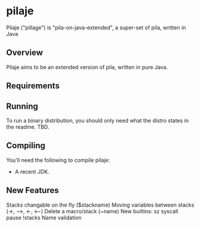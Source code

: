 pilaje
======

Pilaje ("pillage") is "pila-on-java-extended", a super-set of pila, written in Java

Overview
--------
Pilaje aims to be an extended version of pila, written in pure Java.

Requirements
------------

Running
-------
To run a binary distribution, you should only need what the distro states in
the readme.  TBD.

Compiling
---------
You'll need the following to compile pilaje:

  * A recent JDK.



New Features
------------
Stacks changable on the fly ($stackname)
Moving variables between stacks (->, -->, <-, <--)
Delete a macro/stack (~name)
New builtins:
  sz
  syscall
  pause
  !stacks
Name validation
